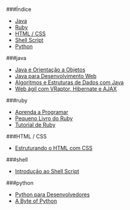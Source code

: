 ###Índice
* [Java](#java)
* [Ruby](#ruby)
* [HTML / CSS](#html--css)
* [Shell Script](#shell)
* [Python](#python)

###java

* [Java e Orientação a Objetos](http://www.caelum.com.br/apostila-java-orientacao-objetos/)
* [Java para Desenvolvimento Web](http://www.caelum.com.br/apostila-java-web/)
* [Algoritmos e Estruturas de Dados com Java](http://www.caelum.com.br/apostila-java-estrutura-dados/)
* [Web ágil com VRaptor, Hibernate e AJAX](http://www.caelum.com.br/apostila-vraptor-hibernate/)


###ruby

* [Aprenda a Programar](http://aprendaaprogramar.rubyonrails.com.br)
* [Pequeno Livro do Ruby](http://www.sismicro.com.br/ruby/Pequeno-Livro-do-Ruby.php)
* [Tutorial de Ruby](http://dl.dropbox.com/u/1482800/eustaquiorangel.com/tutorialruby.pdf)



###HTML / CSS

* [Estruturando o HTML com CSS](http://pt-br.learnlayout.com/)

###shell

* [Introdução ao Shell Script](http://aurelio.net/shell/apostila-introducao-shell.pdf)


###python

* [Python para Desenvolvedores](http://ark4n.files.wordpress.com/2010/01/python_para_desenvolvedores_2ed.pdf)
* [A Byte of Python](http://rodrigoamaral.net/a-byte-of-python/)

